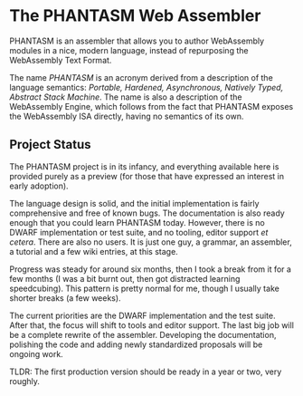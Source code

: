 The PHANTASM Web Assembler
==========================

PHANTASM is an assembler that allows you to author WebAssembly modules in a
nice, modern language, instead of repurposing the WebAssembly Text Format.

The name *PHANTASM* is an acronym derived from a description of the language
semantics: *Portable, Hardened, Asynchronous, Natively Typed, Abstract Stack Machine*.
The name is also a description of the WebAssembly Engine, which follows from
the fact that PHANTASM exposes the WebAssembly ISA directly, having no
semantics of its own.

## Project Status

The PHANTASM project is in its infancy, and everything available here is
provided purely as a preview (for those that have expressed an interest
in early adoption).

The language design is solid, and the initial implementation is fairly
comprehensive and free of known bugs. The documentation is also ready
enough that you could learn PHANTASM today. However, there is no DWARF
implementation or test suite, and no tooling, editor support *et cetera*.
There are also no users. It is just one guy, a grammar, an assembler, a
tutorial and a few wiki entries, at this stage.

Progress was steady for around six months, then I took a break from it
for a few months (I was a bit burnt out, then got distracted learning
speedcubing). This pattern is pretty normal for me, though I usually
take shorter breaks (a few weeks).

The current priorities are the DWARF implementation and the test suite.
After that, the focus will shift to tools and editor support. The last
big job will be a complete rewrite of the assembler. Developing the
documentation, polishing the code and adding newly standardized
proposals will be ongoing work.

TLDR: The first production version should be ready in a year or two,
very roughly.
